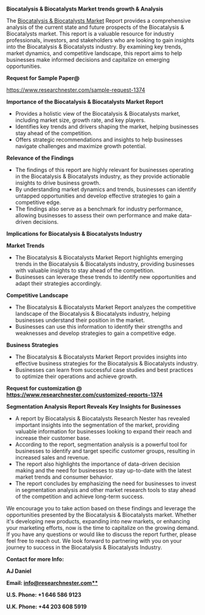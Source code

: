 ﻿<a name="_hlk168649135"></a><a name="_hlk167721000"></a>**Biocatalysis & Biocatalysts Market trends growth & Analysis**

The [Biocatalysis & Biocatalysts Market](https://www.researchnester.com/reports/biocatalysis-and-biocatalysts-market/1374) Report provides a comprehensive analysis of the current state and future prospects of the Biocatalysis & Biocatalysts market. This report is a valuable resource for industry professionals, investors, and stakeholders who are looking to gain insights into the Biocatalysis & Biocatalysts industry. By examining key trends, market dynamics, and competitive landscape, this report aims to help businesses make informed decisions and capitalize on emerging opportunities.

**Request for Sample Paper@**

<https://www.researchnester.com/sample-request-1374>

**Importance of the Biocatalysis & Biocatalysts Market Report**

- Provides a holistic view of the Biocatalysis & Biocatalysts market, including market size, growth rate, and key players.
- Identifies key trends and drivers shaping the market, helping businesses stay ahead of the competition.
- Offers strategic recommendations and insights to help businesses navigate challenges and maximize growth potential.

**Relevance of the Findings**	

- The findings of this report are highly relevant for businesses operating in the Biocatalysis & Biocatalysts industry, as they provide actionable insights to drive business growth.
- By understanding market dynamics and trends, businesses can identify untapped opportunities and develop effective strategies to gain a competitive edge.
- The findings also serve as a benchmark for industry performance, allowing businesses to assess their own performance and make data-driven decisions.

**Implications for Biocatalysis & Biocatalysts  Industry**

**Market Trends**

- The Biocatalysis & Biocatalysts Market Report highlights emerging trends in the Biocatalysis & Biocatalysts industry, providing businesses with valuable insights to stay ahead of the competition.
- Businesses can leverage these trends to identify new opportunities and adapt their strategies accordingly.

**Competitive Landscape**

- The Biocatalysis & Biocatalysts Market Report analyzes the competitive landscape of the Biocatalysis & Biocatalysts industry, helping businesses understand their position in the market.
- Businesses can use this information to identify their strengths and weaknesses and develop strategies to gain a competitive edge.

**Business Strategies**

- The Biocatalysis & Biocatalysts Market Report provides insights into effective business strategies for the Biocatalysis & Biocatalysts industry.
- Businesses can learn from successful case studies and best practices to optimize their operations and achieve growth.

**Request for customization @ <https://www.researchnester.com/customized-reports-1374>**

**Segmentation Analysis Report Reveals Key Insights for Businesses**

- A report by Biocatalysis & Biocatalysts Research Nester has revealed important insights into the segmentation of the market, providing valuable information for businesses looking to expand their reach and increase their customer base.
- According to the report, segmentation analysis is a powerful tool for businesses to identify and target specific customer groups, resulting in increased sales and revenue.
- The report also highlights the importance of data-driven decision making and the need for businesses to stay up-to-date with the latest market trends and consumer behavior.
- The report concludes by emphasizing the need for businesses to invest in segmentation analysis and other market research tools to stay ahead of the competition and achieve long-term success.

We encourage you to take action based on these findings and leverage the opportunities presented by the Biocatalysis & Biocatalysts market. Whether it's developing new products, expanding into new markets, or enhancing your marketing efforts, now is the time to capitalize on the growing demand. If you have any questions or would like to discuss the report further, please feel free to reach out. We look forward to partnering with you on your journey to success in the Biocatalysis & Biocatalysts Industry.

**Contact for more Info:**

**AJ Daniel**

**Email: [info@researchnester.com**](mailto:info@researchnester.com "mailto:info@researchnester.com")**

**U.S. Phone: +1 646 586 9123**

**U.K. Phone: +44 203 608 5919**




